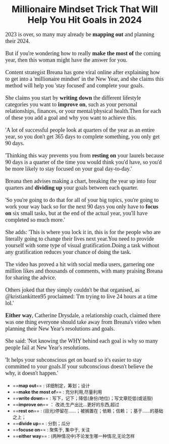 # <center> Millionaire Mindset Trick That Will Help You Hit Goals in 2024 

<div style="font-family: Georgia, serif; font-size: 18px;">
2023 is over, so many may already be <strong>mapping out</strong> and planning their 2024.


But if you're wondering how to really <strong>make the most of </strong>the coming year, then this woman might have the answer for you.

Content strategist Breana has gone viral online after explaining how to get into a 'millionaire mindset' in the New Year, and she claims this method will help you 'stay focused' and complete your goals.

She claims you start by <strong>writing down</strong> the different lifestyle categories you want to <strong>improve on</strong>, such as your personal relationships, finances, or your mental/physical health.Then for each of these you add a goal and why you want to achieve this.

'A lot of successful people look at quarters of the year as an entire year, so you don't get 365 days to complete something, you only get 90 days.

'Thinking this way prevents you from <strong>resting on</strong> your laurels because 90 days is a quarter of the time you would think you'd have, so you'd be more likely to stay focused on your goal day-to-day.'

Breana then advises making a chart, breaking the year up into four quarters and <strong>dividing up</strong> your goals between each quarter.

'So you're going to do that for all of your big topics, you're going to work your way back so for the next 90 days you only have to <strong>focus on</strong> six small tasks, but at the end of the actual year, you'll have completed so much more.'

She adds: 'This is where you lock it in, this is for the people who are literally going to change their lives next year.You need to provide yourself with some type of visual gratification.Doing a task without any gratification reduces your chance of doing the task.

The video has proved a hit with social media users, garnering one million likes and thousands of comments, with many praising Breana for sharing the advice.

Others joked that they simply couldn't be that organised, as @kristiankitten95 proclaimed: 'I'm trying to live 24 hours at a time lol.'

<strong>Either way</strong>, Catherine Drysdale, a relationship coach, claimed there was one thing everyone should take away from Breana's video when planning their New Year's resolutions and goals.

She said: 'Not knowing the WHY behind each goal is why so many people fail at New Year's resolutions.

'It helps your subconscious get on board so it's easier to stay committed to your goals.If your subconscious doesn't believe the why, it doesn't happen.'
</div>

- ==**map out**== : 详细制定，筹划；设计
- ==**make the most of**== : 充分利用,尽量利用
- ==**write down**== : 写下，记下；降低(身份/地位)；写文章贬低(或诋毁)
- ==**improve on**== ： 改进;生产出比…更好的东西,超过
- ==**rest on**== : (目光)停留在……；被搁置在；依赖；信赖；；基于……的基础之上；
- ==**divide up**== : 分割；瓜分
- ==**focuse on**== : 聚焦于, 集中于, 关注
- ==**either way**== : (两种情况中)不论发生哪一种情况,无论怎样

